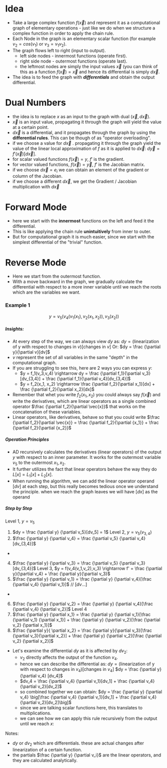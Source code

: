  # Idea
- Take a large complex function $f(\vec{x})$ and represent it as a computational graph of elementary operations - just like we do when we structure a complex function in order to apply the chain rule.
- Each Node in the graph is an elementary scalar function (for example $v_2 = cos(v_1)$ or $v_3 = v_1v_2$).
- The graph flows left to right (input to output).
  - left side nodes - innermost functions (operate first).
  - right side node - outermost functions (operate last).
  - the leftmost nodes are simply the input values $\vec{x}$ (you can think of this as a function $f(\vec{x} )= \vec{x}$ and hence its differential is simply $d\vec{x}$. 
- The idea is to feed the graph with ***differentials*** and obtain the output differential.

# Dual Numbers
- the idea is to replace $x$ as an input to the graph with dual $(\vec{x}, d\vec{x})$.
- $\vec{x}$ is an input value, propagating it through the graph will yield the value at a certain point.
- $d\vec{x}$ is a differential, and it propagates through the graph by using the **differential rules**. This can be though of as "operator overloading".
- if we choose a value for $d\vec{x}$ . propagating it through the graph yield the value of the linear local approximation of $f$ as it is applied to $d\vec{x}$: $d\vec{y} = f'(\vec{x})[d\vec{x}]$.
- for scalar valued functions $f(\vec{x}) = y$, $f'$ is the gradient.
- for vector valued functions, $f(\vec{x}) = \vec{y}$, $f'$ is the Jacobian matrix.
- if we choose $d\vec{x} = e_i$ we can obtain an element of the gradient or column of the Jacobian.
- if we choose a different $d\vec{x}$, we get the Gradient / Jacobian multiplication with $d\vec{x}$
# Forward Mode
- here we start with the **innermost** functions on the left and feed it the differential.
- This is like applying the chain rule **unintuitively** from inner to outer.
- But for computational graph it is much easier, since we start with the simplest differential of the "trivial" function.
# Reverse Mode
- Here we start from the outermost function.
- With a move backward in the graph, we gradually calculate the differential with respect to a more inner variable until we reach the roots which are the variables we want.
### Example 1
$$y = v_5\Bigg(v_4\bigg(v_1(x_1),v_2(x_1, x_2)\bigg), v_3(x_2)\Bigg)$$
##### Insights:
- At every step of the way, we can always view $dy$ as:
  $dy = (\text{linearization of y with respect to changes in }v)[\text{changes in }v]$
  Or:
  $dy = \frac {\partial y}{\partial v}[dv]$
- $v$ represent the set of all variables in the same "depth" in the computational graph.
- If you are struggling to see this, here are 2 ways you can express $y$:
	- $y = f_1(v_3,v_4) \rightarrow dy = \frac {\partial f_1}{\partial v_3}[dv_{3,4}] + \frac {\partial f_1}{\partial v_4}[dv_{3,4}]$ 
	- $y = f_2(x_1, x_2) \rightarrow \frac {\partial f_2}{\partial x_1}[dx] + \frac {\partial f_2}{\partial x_2}[dx]$
- Remember that whet you write $f_2(x_1, x_2)$ you could always say $f(\vec{x}$) and write the derivatives, which are linear operators as a single combined operator $\frac {\partial f_2}{\partial \vec{x}}$ that works on the concatenation of these variables.
- Linear operators, like derivatives, behave so that you could write $\frac {\partial f_2}{\partial \vec{x}} = \frac {\partial f_2}{\partial {x_1}}  + \frac {\partial f_2}{\partial {x_2}}$ 

##### Operation Principles
- AD recursively calculates the derivatives (linear operators) of the output $y$ with respect to an inner parameter. It works for the outermost variable $v_5$ to the outermost $x_1, x_2$. 
- It further utilizes the fact that linear operators behave the way they do $L[x] = L_1[x] + L_2[x]$.
- When running the algorithm, we can add the linear operator operand $[dv]$ at each step, but this really becomes tedious once we understand the principle. when we reach the graph leaves we will have $[dx]$ as the operand 
##### Step by Step
Level 1, $y = v_5$
1. $dy = \frac {\partial y} {\partial v_5}[dv_5] = 1$ 
Level 2, $y = v_5(v_{3,4})$
3. $\frac {\partial y} {\partial v_4} = \frac {\partial v_5} {\partial v_4}[dv_{3,4}]$
+
4. $\frac {\partial y} {\partial v_3} = \frac {\partial v_5} {\partial v_3}[dv_{3,4}]$
Level 3, $y = f(v_4(v_1,v_2),v_3) \rightarrow f' = \frac {\partial y}{\partial v_4} +  \frac {\partial y}{\partial v_3}$
5. $\frac {\partial y} {\partial v_1} = \frac {\partial y} {\partial v_4}[\frac {\partial v_4} {\partial v_1}]$ // $[dv ...]$
+
6. $\frac {\partial y} {\partial v_2} = \frac {\partial y} {\partial v_4}[\frac {\partial v_4} {\partial v_2}]$
Level 4
7. $\frac {\partial y} {\partial x_1} = \frac {\partial y} {\partial v_1}[\frac {\partial v_1} {\partial x_1}] + \frac {\partial y} {\partial v_2}[\frac {\partial v_2} {\partial x_1}]$
8. $\frac {\partial y}{ \partial x_2} = \frac {\partial y}{\partial v_3}[\frac {\partial v_3}{\partial x_2}] + \frac {\partial y} {\partial v_2}[\frac {\partial v_2} {\partial x_2}]$


- Let's examine the differential $dy$ as it is affected by $dv_2$:
  - $v_2$ directly affects the output of the function $v_4$.
  - hence we can describe the differential as:
   $dy = (\text{linearization of y with respect to changes in }v_4)[\text{changes in }v_4]$
   $dy = \frac {\partial y} {\partial v_4} [dv_4]$   
  - $dv_4 = \frac {\partial v_4} {\partial v_1}[dv_1] + \frac {\partial v_4} {\partial v_2}[dv_2]$
  - so combined together we can obtain:
    $dy = \frac {\partial y} {\partial v_4} \big[\frac {\partial v_4} {\partial v_1}[dv_1] + \frac {\partial v_4} {\partial v_2}[dv_2]\big]$  
  - since we are talking scalar functions here, this translates to multiplications.
  - we can see how we can apply this rule recursively from the output until we reach $x$:

Notes:
- $dy$ or $dv_2$ which are differentials. these are actual changes after linearization of a certain function.
- the partials $\frac {\partial y} {\partial v_i}$ are the linear operators, and they are calculated analytically.

     